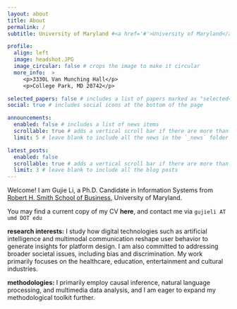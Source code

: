 ```yaml
---
layout: about
title: About
permalink: /
subtitle: University of Maryland #<a href='#'>University of Maryland</a>

profile:
  align: left
  image: headshot.JPG
  image_circular: false # crops the image to make it circular
  more_info:  >
     <p>3330L Van Munching Hall</p>
     <p>College Park, MD 20742</p>

selected_papers: false # includes a list of papers marked as "selected={true}"
social: true # includes social icons at the bottom of the page

announcements:
  enabled: false # includes a list of news items
  scrollable: true # adds a vertical scroll bar if there are more than 3 news items
  limit: 5 # leave blank to include all the news in the `_news` folder

latest_posts:
  enabled: false
  scrollable: true # adds a vertical scroll bar if there are more than 3 new posts items
  limit: 3 # leave blank to include all the blog posts
---
```


Welcome! I am Gujie Li, a Ph.D. Candidate in Information Systems from [Robert H. Smith School of Business](https://www.rhsmith.umd.edu), University of Maryland. 

You may find a current copy of my CV **here**, and contact me via `gujieli AT umd DOT edu`

**research interests:** I study how digital technologies such as artificial intelligence and multimodal communication reshape user behavior to generate insights for platform design. I am also committed to addressing broader societal issues, including bias and discrimination. My work primarily focuses on the healthcare, education, entertainment and cultural industries.

**methodologies:** I primarily employ causal inference, natural language processing, and multimedia data analysis, and I am eager to expand my methodological toolkit further.
